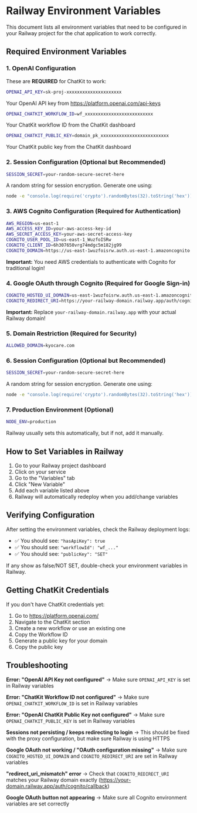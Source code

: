 # Railway Environment Variables

This document lists all environment variables that need to be configured in your Railway project for the chat application to work correctly.

## Required Environment Variables

### 1. OpenAI Configuration

These are **REQUIRED** for ChatKit to work:

```bash
OPENAI_API_KEY=sk-proj-xxxxxxxxxxxxxxxxxxxxx
```
Your OpenAI API key from https://platform.openai.com/api-keys

```bash
OPENAI_CHATKIT_WORKFLOW_ID=wf_xxxxxxxxxxxxxxxxxxxxxxxxxx
```
Your ChatKit workflow ID from the ChatKit dashboard

```bash
OPENAI_CHATKIT_PUBLIC_KEY=domain_pk_xxxxxxxxxxxxxxxxxxxxxxxxxx
```
Your ChatKit public key from the ChatKit dashboard

### 2. Session Configuration (Optional but Recommended)

```bash
SESSION_SECRET=your-random-secure-secret-here
```
A random string for session encryption. Generate one using:
```bash
node -e "console.log(require('crypto').randomBytes(32).toString('hex'))"
```

### 3. AWS Cognito Configuration (Required for Authentication)

```bash
AWS_REGION=us-east-1
AWS_ACCESS_KEY_ID=your-aws-access-key-id
AWS_SECRET_ACCESS_KEY=your-aws-secret-access-key
COGNITO_USER_POOL_ID=us-east-1_WuzfoISRw
COGNITO_CLIENT_ID=6h307650vrg74mdgc5m182jg99
COGNITO_DOMAIN=https://us-east-1wuzfoisrw.auth.us-east-1.amazoncognito.com
```

**Important:** You need AWS credentials to authenticate with Cognito for traditional login!

### 4. Google OAuth through Cognito (Required for Google Sign-in)

```bash
COGNITO_HOSTED_UI_DOMAIN=us-east-1wuzfoisrw.auth.us-east-1.amazoncognito.com
COGNITO_REDIRECT_URI=https://your-railway-domain.railway.app/auth/cognito/callback
```

**Important:** Replace `your-railway-domain.railway.app` with your actual Railway domain!

### 5. Domain Restriction (Required for Security)

```bash
ALLOWED_DOMAIN=kyocare.com
```

### 6. Session Configuration (Optional but Recommended)

```bash
SESSION_SECRET=your-random-secure-secret-here
```
A random string for session encryption. Generate one using:
```bash
node -e "console.log(require('crypto').randomBytes(32).toString('hex'))"
```

### 7. Production Environment (Optional)

```bash
NODE_ENV=production
```
Railway usually sets this automatically, but if not, add it manually.

## How to Set Variables in Railway

1. Go to your Railway project dashboard
2. Click on your service
3. Go to the "Variables" tab
4. Click "New Variable"
5. Add each variable listed above
6. Railway will automatically redeploy when you add/change variables

## Verifying Configuration

After setting the environment variables, check the Railway deployment logs:

- ✅ You should see: `"hasApiKey": true`
- ✅ You should see: `"workflowId": "wf_..."` 
- ✅ You should see: `"publicKey": "SET"`

If any show as false/NOT SET, double-check your environment variables in Railway.

## Getting ChatKit Credentials

If you don't have ChatKit credentials yet:

1. Go to https://platform.openai.com/
2. Navigate to the ChatKit section
3. Create a new workflow or use an existing one
4. Copy the Workflow ID
5. Generate a public key for your domain
6. Copy the public key

## Troubleshooting

**Error: "OpenAI API Key not configured"**
→ Make sure `OPENAI_API_KEY` is set in Railway variables

**Error: "ChatKit Workflow ID not configured"**
→ Make sure `OPENAI_CHATKIT_WORKFLOW_ID` is set in Railway variables

**Error: "OpenAI ChatKit Public Key not configured"**
→ Make sure `OPENAI_CHATKIT_PUBLIC_KEY` is set in Railway variables

**Sessions not persisting / keeps redirecting to login**
→ This should be fixed with the proxy configuration, but make sure Railway is using HTTPS

**Google OAuth not working / "OAuth configuration missing"**
→ Make sure `COGNITO_HOSTED_UI_DOMAIN` and `COGNITO_REDIRECT_URI` are set in Railway variables

**"redirect_uri_mismatch" error**
→ Check that `COGNITO_REDIRECT_URI` matches your Railway domain exactly (https://your-domain.railway.app/auth/cognito/callback)

**Google OAuth button not appearing**
→ Make sure all Cognito environment variables are set correctly

